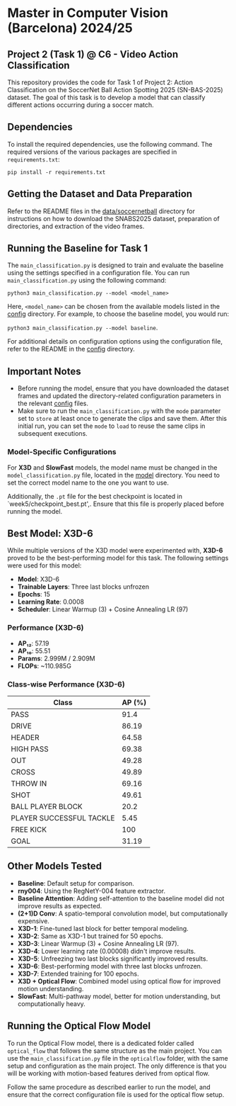 # Master in Computer Vision (Barcelona) 2024/25
## Project 2 (Task 1) @ C6 - Video Action Classification

This repository provides the code for Task 1 of Project 2: Action Classification on the SoccerNet Ball Action Spotting 2025 (SN-BAS-2025) dataset. The goal of this task is to develop a model that can classify different actions occurring during a soccer match.

## Dependencies

To install the required dependencies, use the following command. The required versions of the various packages are specified in `requirements.txt`:

```
pip install -r requirements.txt
```

## Getting the Dataset and Data Preparation

Refer to the README files in the [data/soccernetball](data/soccernetball) directory for instructions on how to download the SNABS2025 dataset, preparation of directories, and extraction of the video frames.

## Running the Baseline for Task 1

The `main_classification.py` is designed to train and evaluate the baseline using the settings specified in a configuration file. You can run `main_classification.py` using the following command:


```
python3 main_classification.py --model <model_name>
```


Here, `<model_name>` can be chosen from the available models listed in the [config](config/) directory. For example, to choose the baseline model, you would run:

`python3 main_classification.py --model baseline`.

For additional details on configuration options using the configuration file, refer to the README in the [config](config/) directory.

## Important Notes

- Before running the model, ensure that you have downloaded the dataset frames and updated the directory-related configuration parameters in the relevant [config](config/) files.
- Make sure to run the `main_classification.py` with the `mode` parameter set to `store` at least once to generate the clips and save them. After this initial run, you can set the `mode` to `load` to reuse the same clips in subsequent executions.
  
### Model-Specific Configurations

For **X3D** and **SlowFast** models, the model name must be changed in the `model_classification.py` file, located in the [model](model/) directory. You need to set the correct model name to the one you want to use.

Additionally, the `.pt` file for the best checkpoint is located in `week5/checkpoint_best.pt',. Ensure that this file is properly placed before running the model.

## Best Model: X3D-6

While multiple versions of the X3D model were experimented with, **X3D-6** proved to be the best-performing model for this task. The following settings were used for this model:

- **Model**: X3D-6
- **Trainable Layers**: Three last blocks unfrozen
- **Epochs**: 15
- **Learning Rate**: 0.0008
- **Scheduler**: Linear Warmup (3) + Cosine Annealing LR (97)

### Performance (X3D-6)

- **AP₁₂**: 57.19
- **AP₁₀**: 55.51
- **Params**: 2.999M / 2.909M
- **FLOPs**: ~110.985G

### Class-wise Performance (X3D-6)
| Class                    | AP (%) |
|--------------------------|--------|
| PASS                     | 91.4   |
| DRIVE                    | 86.19  |
| HEADER                   | 64.58  |
| HIGH PASS                | 69.38  |
| OUT                      | 49.28  |
| CROSS                    | 49.89  |
| THROW IN                 | 69.16  |
| SHOT                     | 49.61  |
| BALL PLAYER BLOCK        | 20.2   |
| PLAYER SUCCESSFUL TACKLE | 5.45   |
| FREE KICK                | 100    |
| GOAL                     | 31.19  |

## Other Models Tested

- **Baseline**: Default setup for comparison.
- **rny004**: Using the RegNetY-004 feature extractor.
- **Baseline Attention**: Adding self-attention to the baseline model did not improve results as expected.
- **(2+1)D Conv**: A spatio-temporal convolution model, but computationally expensive.
- **X3D-1**: Fine-tuned last block for better temporal modeling.
- **X3D-2**: Same as X3D-1 but trained for 50 epochs.
- **X3D-3**: Linear Warmup (3) + Cosine Annealing LR (97).
- **X3D-4**: Lower learning rate (0.00008) didn't improve results.
- **X3D-5**: Unfreezing two last blocks significantly improved results.
- **X3D-6**: Best-performing model with three last blocks unfrozen.
- **X3D-7**: Extended training for 100 epochs.
- **X3D + Optical Flow**: Combined model using optical flow for improved motion understanding.
- **SlowFast**: Multi-pathway model, better for motion understanding, but computationally heavy.

## Running the Optical Flow Model

To run the Optical Flow model, there is a dedicated folder called `optical_flow` that follows the same structure as the main project. You can use the `main_classification.py` file in the `opticalflow` folder, with the same setup and configuration as the main project. The only difference is that you will be working with motion-based features derived from optical flow.

Follow the same procedure as described earlier to run the model, and ensure that the correct configuration file is used for the optical flow setup.

